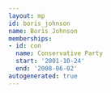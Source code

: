```yaml
---
layout: mp
id: boris_johnson
name: Boris Johnson
memberships:
- id: con
  name: Conservative Party
  start: '2001-10-24'
  end: '2008-06-02'
autogenerated: true
---
```

